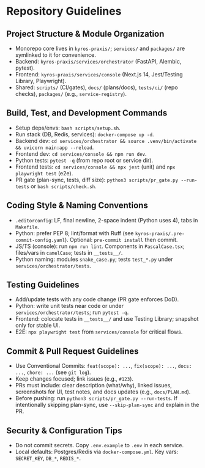 # Repository Guidelines

## Project Structure & Module Organization
- Monorepo core lives in `kyros-praxis/`; `services/` and `packages/` are symlinked to it for convenience.
- Backend: `kyros-praxis/services/orchestrator` (FastAPI, Alembic, pytest).
- Frontend: `kyros-praxis/services/console` (Next.js 14, Jest/Testing Library, Playwright).
- Shared: `scripts/` (CI/gates), `docs/` (plans/docs), `tests/ci/` (repo checks), `packages/` (e.g., `service-registry`).

## Build, Test, and Development Commands
- Setup deps/envs: `bash scripts/setup.sh`.
- Run stack (DB, Redis, services): `docker-compose up -d`.
- Backend dev: `cd services/orchestrator && source .venv/bin/activate && uvicorn main:app --reload`.
- Frontend dev: `cd services/console && npm run dev`.
- Python tests: `pytest -q` (from repo root or service dir).
- Frontend tests: `cd services/console && npx jest` (unit) and `npx playwright test` (e2e).
- PR gate (plan-sync, tests, diff size): `python3 scripts/pr_gate.py --run-tests` or `bash scripts/check.sh`.

## Coding Style & Naming Conventions
- `.editorconfig`: LF, final newline, 2-space indent (Python uses 4), tabs in `Makefile`.
- Python: prefer PEP 8; lint/format with Ruff (see `kyros-praxis/.pre-commit-config.yaml`). Optional: `pre-commit install` then commit.
- JS/TS (console): run `npm run lint`. Components in `PascalCase.tsx`; files/vars in `camelCase`; tests in `__tests__/`.
- Python naming: modules `snake_case.py`; tests `test_*.py` under `services/orchestrator/tests`.

## Testing Guidelines
- Add/update tests with any code change (PR gate enforces DoD).
- Python: write unit tests near code or under `services/orchestrator/tests`; run `pytest -q`.
- Frontend: colocate tests in `__tests__/` and use Testing Library; snapshot only for stable UI.
- E2E: `npx playwright test` from `services/console` for critical flows.

## Commit & Pull Request Guidelines
- Use Conventional Commits: `feat(scope): ...`, `fix(scope): ...`, `docs: ...`, `chore: ...` (see `git log`).
- Keep changes focused; link issues (e.g., `#123`).
- PRs must include: clear description (what/why), linked issues, screenshots for UI, test notes, and docs updates (e.g., `docs/PLAN.md`).
- Before pushing: run `python3 scripts/pr_gate.py --run-tests`. If intentionally skipping plan-sync, use `--skip-plan-sync` and explain in the PR.

## Security & Configuration Tips
- Do not commit secrets. Copy `.env.example` to `.env` in each service.
- Local defaults: Postgres/Redis via `docker-compose.yml`. Key vars: `SECRET_KEY`, `DB_*`, `REDIS_*`.

